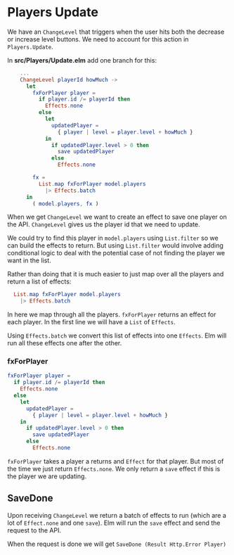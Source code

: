 # Players Update

We have an `ChangeLevel` that triggers when the user hits both the decrease or increase level buttons. We need to account for this action in `Players.Update`.

In __src/Players/Update.elm__ add one branch for this:

```elm
    ...
    ChangeLevel playerId howMuch ->
      let
        fxForPlayer player =
          if player.id /= playerId then
            Effects.none
          else
            let
              updatedPlayer =
                { player | level = player.level + howMuch }
            in
              if updatedPlayer.level > 0 then
                save updatedPlayer
              else
                Effects.none

        fx =
          List.map fxForPlayer model.players
            |> Effects.batch
      in
        ( model.players, fx )
```

When we get `ChangeLevel` we want to create an effect to save one player on the API. `ChangeLevel` gives us the player id that we need to update.

We could try to find this player in `model.players` using `List.filter` so we can build the effects to return. But using `List.filter` would involve adding conditional logic to deal with the potential case of not finding the player we want in the list.

Rather than doing that it is much easier to just map over all the players and return a list of effects:

```elm
  List.map fxForPlayer model.players
    |> Effects.batch
```

In here we map through all the players. `fxForPlayer` returns an effect for each player. In the first line we will have a `List` of `Effects`.

Using `Effects.batch` we convert this list of effects into one `Effects`. Elm will run all these effects one after the other.

### fxForPlayer

```elm
fxForPlayer player =
  if player.id /= playerId then
    Effects.none
  else
    let
      updatedPlayer =
        { player | level = player.level + howMuch }
    in
      if updatedPlayer.level > 0 then
        save updatedPlayer
      else
        Effects.none
```

`fxForPlayer` takes a player a returns and `Effect` for that player. But most of the time we just return `Effects.none`. We only return a `save` effect if this is the player we are updating.

## SaveDone


Upon receiving `ChangeLevel` we return a batch of effects to run (which are a lot of `Effect.none` and one `save`). Elm will run the `save` effect and send the request to the API.

When the request is done we will get `SaveDone (Result Http.Error Player)`
